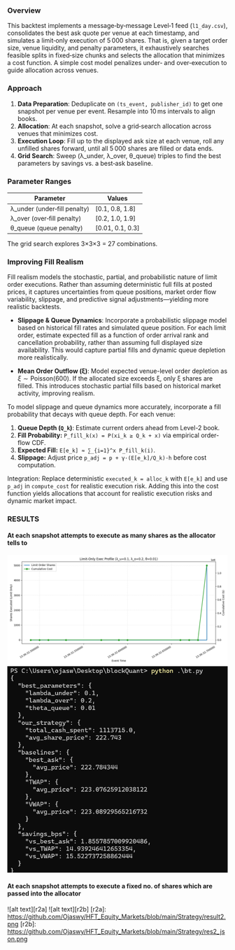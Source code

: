 ### Overview
This backtest implements a message‐by‐message Level‑1 feed (`l1_day.csv`), consolidates the best ask quote per venue at each timestamp, and simulates a limit‐only execution of 5 000 shares. That is, given a target order size, venue liquidity, and penalty parameters, it exhaustively searches feasible splits in fixed‐size chunks and selects the allocation that minimizes a cost function. A simple cost model penalizes under‐ and over‐execution to guide allocation across venues.

### Approach
1. **Data Preparation**: Deduplicate on `(ts_event, publisher_id)` to get one snapshot per venue per event. Resample into 10 ms intervals to align books.
2. **Allocation**: At each snapshot, solve a grid‐search allocation across venues that minimizes cost.
3. **Execution Loop**: Fill up to the displayed ask size at each venue, roll any unfilled shares forward, until all 5 000 shares are filled or data ends.
4. **Grid Search**: Sweep (λ_under, λ_over, θ_queue) triples to find the best parameters by savings vs. a best‐ask baseline.

### Parameter Ranges
| Parameter           | Values             |
| ------------------- | ------------------ |
| λ_under (under‐fill penalty) | [0.1, 0.8, 1.8]  |
| λ_over  (over‐fill penalty)  | [0.2, 1.0, 1.9]  |
| θ_queue (queue penalty)      | [0.01, 0.1, 0.3] |

The grid search explores 3×3×3 = 27 combinations.

### Improving Fill Realism
Fill realism models the stochastic, partial, and probabilistic nature of limit order executions. Rather than assuming deterministic full fills at posted prices, it captures uncertainties from queue positions, market order flow variability, slippage, and predictive signal adjustments—yielding more realistic backtests. 
- **Slippage & Queue Dynamics**: Incorporate a probabilistic slippage model based on historical fill rates and simulated queue position. For each limit order, estimate expected fill as a function of order arrival rank and cancellation probability, rather than assuming full displayed size availability. This would capture partial fills and dynamic queue depletion more realistically.

* **Mean Order Outflow (ξ)**: Model expected venue-level order depletion as $\xi \sim \text{Poisson}(600)$. If the allocated size exceeds ξ, only ξ shares are filled. This introduces stochastic partial fills based on historical market activity, improving realism.

To model slippage and queue dynamics more accurately, incorporate a fill probability that decays with queue depth. For each venue:

  1. **Queue Depth (`Q_k`)**: Estimate current orders ahead from Level-2 book.
  2. **Fill Probability:** `P_fill_k(x) = P(xi_k ≥ Q_k + x)` via empirical order-flow CDF.
  3. **Expected Fill:** `E[e_k] ≈ ∑_{i=1}^x P_fill_k(i)`.
  4. **Slippage:** Adjust price `p_adj = p + γ·(E[e_k]/Q_k)·h` before cost computation.

Integration: Replace deterministic `executed_k = alloc_k` with `E[e_k]` and use `p_adj` in `compute_cost` for realistic execution risk. Adding this into the cost function yields allocations that account for realistic execution risks and dynamic market impact.

### RESULTS
#### At each snapshot attempts to execute as many shares as the allocator tells to
![alt text][r1a]
![alt text][r1b]

[r1a]: https://github.com/Ojaswy/HFT_Equity_Markets/blob/main/Strategy/result1.png
[r1b]: https://github.com/Ojaswy/HFT_Equity_Markets/blob/main/Strategy/res1_json.png

#### At each snapshot attempts to execute a fixed no. of shares which are passed into the allocator
![alt text][r2a]
![alt text][r2b]
[r2a]: https://github.com/Ojaswy/HFT_Equity_Markets/blob/main/Strategy/result2.png
[r2b]: https://github.com/Ojaswy/HFT_Equity_Markets/blob/main/Strategy/res2_json.png
